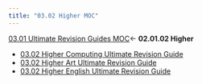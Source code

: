```yaml
---
title: "03.02 Higher MOC"
---
```


[03.01 Ultimate Revision Guides MOC](03%20School/03.01%20Ultimate%20Revision%20Guides/03.01%20Ultimate%20Revision%20Guides%20MOC.md)← **02.01.02 Higher**
- [03.02 Higher Computing Ultimate Revision Guide](03%20School/03.01%20Ultimate%20Revision%20Guides/03.01.02%20Higher/03.02%20Higher%20Computing%20Ultimate%20Revision%20Guide.md)
- [03.02 Higher Art Ultimate Revision Guide](03%20School/03.01%20Ultimate%20Revision%20Guides/03.01.02%20Higher/03.02%20Higher%20Art%20Ultimate%20Revision%20Guide.md)
- [03.02 Higher English Ultimate Revision Guide](03%20School/03.01%20Ultimate%20Revision%20Guides/03.01.02%20Higher/03.02%20Higher%20English%20Ultimate%20Revision%20Guide.md)